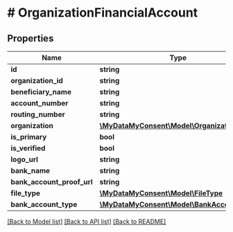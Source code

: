 # # OrganizationFinancialAccount

## Properties

Name | Type | Description | Notes
------------ | ------------- | ------------- | -------------
**id** | **string** |  | [optional]
**organization_id** | **string** |  | [optional]
**beneficiary_name** | **string** |  | [optional]
**account_number** | **string** |  | [optional]
**routing_number** | **string** |  | [optional]
**organization** | [**\MyDataMyConsent\Model\Organization**](Organization.md) |  | [optional]
**is_primary** | **bool** |  | [optional]
**is_verified** | **bool** |  | [optional]
**logo_url** | **string** |  | [optional]
**bank_name** | **string** |  | [optional]
**bank_account_proof_url** | **string** |  | [optional]
**file_type** | [**\MyDataMyConsent\Model\FileType**](FileType.md) |  | [optional]
**bank_account_type** | [**\MyDataMyConsent\Model\BankAccountType**](BankAccountType.md) |  | [optional]

[[Back to Model list]](../../README.md#models) [[Back to API list]](../../README.md#endpoints) [[Back to README]](../../README.md)
